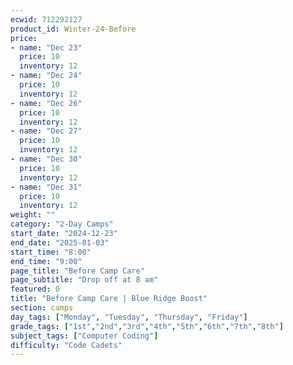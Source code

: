 ```yaml
---
ecwid: 712292127
product_id: Winter-24-Before
price:
- name: "Dec 23"
  price: 10
  inventory: 12
- name: "Dec 24"
  price: 10
  inventory: 12
- name: "Dec 26"
  price: 10
  inventory: 12
- name: "Dec 27"
  price: 10
  inventory: 12
- name: "Dec 30"
  price: 10
  inventory: 12
- name: "Dec 31"
  price: 10
  inventory: 12
weight: ""
category: "2-Day Camps"
start_date: "2024-12-23"
end_date: "2025-01-03"
start_time: "8:00"
end_time: "9:00"
page_title: "Before Camp Care"
page_subtitle: "Drop off at 8 am"
featured: 0
title: "Before Camp Care | Blue Ridge Boost"
section: camps
day_tags: ["Monday", "Tuesday", "Thursday", "Friday"]
grade_tags: ["1st","2nd","3rd","4th","5th","6th","7th","8th"]
subject_tags: ["Computer Coding"]
difficulty: "Code Cadets"
---
```


